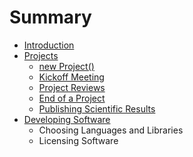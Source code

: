 # Summary

* [Introduction](README.md)
* [Projects](projects/projects_overview.md)
   * [new Project()](projects/new_project.md)
   * [Kickoff Meeting](projects/kickoff_meeting.md)
   * [Project Reviews](projects/project_reviews.md)
   * [End of a Project](projects/end_of_a_project.md)
   * [Publishing Scientific Results](projects/publishing_results.md)
* [Developing Software](software/software_overview.md)
   * Choosing Languages and Libraries
   * Licensing Software

